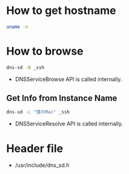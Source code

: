 # How to get hostname

```bash
uname -n
```

# How to browse

```bash
dns-sd -B _ssh
```

- DNSServiceBrowse API is called internally.

## Get Info from Instance Name

```bash
dns-sd -L "僕のMac" _ssh
```

- DNSServiceResolve API is called internally.

# Header file

- /usr/include/dns_sd.h

